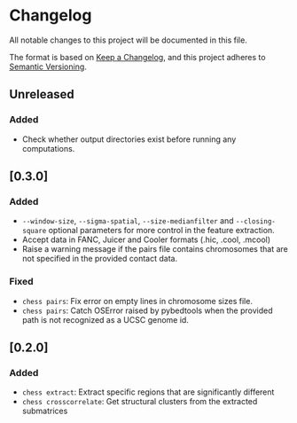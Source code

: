 # Changelog
All notable changes to this project will be documented in this file.

The format is based on [Keep a Changelog](https://keepachangelog.com/en/1.0.0/),
and this project adheres to [Semantic Versioning](https://semver.org/spec/v2.0.0.html).

## Unreleased

### Added
- Check whether output directories exist before running any computations.

## [0.3.0]

### Added
- `--window-size`, `--sigma-spatial`, `--size-medianfilter` and `--closing-square` optional parameters for more control in the feature extraction.
- Accept data in FANC, Juicer and Cooler formats (.hic, .cool, .mcool)
- Raise a warning message if the pairs file contains chromosomes that are not specified in the provided contact data.

### Fixed
- `chess pairs`: Fix error on empty lines in chromosome sizes file.
- `chess pairs`: Catch OSError raised by pybedtools when the provided path is not recognized as a UCSC genome id.

## [0.2.0]

### Added
- `chess extract`: Extract specific regions that are significantly different
- `chess crosscorrelate`: Get structural clusters from the extracted submatrices